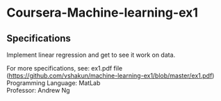 # Coursera-Machine-learning-ex1

## Specifications

Implement linear regression and get to see it work on data.

For more specifications, see: ex1.pdf file (https://github.com/vshakun/machine-learning-ex1/blob/master/ex1.pdf)
Programming Language: MatLab <br/>
Professor: Andrew Ng 
